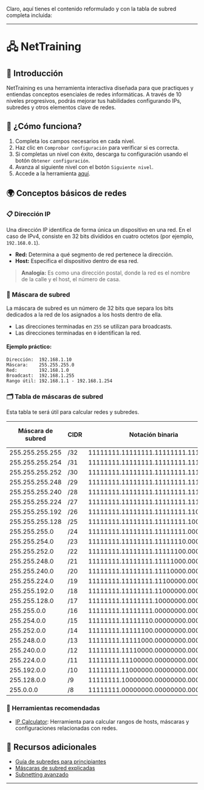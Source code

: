 Claro, aquí tienes el contenido reformulado y con la tabla de subred completa incluida:  

---

# 🖧 NetTraining  

## 🌟 Introducción  
NetTraining es una herramienta interactiva diseñada para que practiques y entiendas conceptos esenciales de redes informáticas. A través de 10 niveles progresivos, podrás mejorar tus habilidades configurando IPs, subredes y otros elementos clave de redes.  

## 📌 ¿Cómo funciona?  
1. Completa los campos necesarios en cada nivel.  
2. Haz clic en `Comprobar configuración` para verificar si es correcta.  
3. Si completas un nivel con éxito, descarga tu configuración usando el botón `Obtener configuración`.  
4. Avanza al siguiente nivel con el botón `Siguiente nivel`.  
5. Accede a la herramienta [aquí](https://ricardoreves.github.io/42-net-practice/).  

## 🌍 Conceptos básicos de redes  

### 📋 Dirección IP  
Una dirección IP identifica de forma única un dispositivo en una red. En el caso de IPv4, consiste en 32 bits divididos en cuatro octetos (por ejemplo, `192.168.0.1`).  
- **Red:** Determina a qué segmento de red pertenece la dirección.  
- **Host:** Especifica el dispositivo dentro de esa red.  

> **Analogía:** Es como una dirección postal, donde la red es el nombre de la calle y el host, el número de casa.  

### 🧩 Máscara de subred  
La máscara de subred es un número de 32 bits que separa los bits dedicados a la red de los asignados a los hosts dentro de ella.  
- Las direcciones terminadas en `255` se utilizan para broadcasts.  
- Las direcciones terminadas en `0` identifican la red.  

#### Ejemplo práctico:  
```
Dirección:  192.168.1.10  
Máscara:    255.255.255.0  
Red:        192.168.1.0  
Broadcast:  192.168.1.255  
Rango útil: 192.168.1.1 - 192.168.1.254  
```  

### 🗂️ Tabla de máscaras de subred  
Esta tabla te será útil para calcular redes y subredes.  

| Máscara de subred | CIDR | Notación binaria                  | Bits de red | Bits de host | Direcciones disponibles |  
|-------------------|------|-----------------------------------|-------------|--------------|--------------------------|  
| 255.255.255.255   | /32  | 11111111.11111111.11111111.11111111 | 32          | 0            | 1                        |  
| 255.255.255.254   | /31  | 11111111.11111111.11111111.11111110 | 31          | 1            | 2                        |  
| 255.255.255.252   | /30  | 11111111.11111111.11111111.11111100 | 30          | 2            | 4                        |  
| 255.255.255.248   | /29  | 11111111.11111111.11111111.11111000 | 29          | 3            | 8                        |  
| 255.255.255.240   | /28  | 11111111.11111111.11111111.11110000 | 28          | 4            | 16                       |  
| 255.255.255.224   | /27  | 11111111.11111111.11111111.11100000 | 27          | 5            | 32                       |  
| 255.255.255.192   | /26  | 11111111.11111111.11111111.11000000 | 26          | 6            | 64                       |  
| 255.255.255.128   | /25  | 11111111.11111111.11111111.10000000 | 25          | 7            | 128                      |  
| 255.255.255.0     | /24  | 11111111.11111111.11111111.00000000 | 24          | 8            | 256                      |  
| 255.255.254.0     | /23  | 11111111.11111111.11111110.00000000 | 23          | 9            | 512                      |  
| 255.255.252.0     | /22  | 11111111.11111111.11111100.00000000 | 22          | 10           | 1024                     |  
| 255.255.248.0     | /21  | 11111111.11111111.11111000.00000000 | 21          | 11           | 2048                     |  
| 255.255.240.0     | /20  | 11111111.11111111.11110000.00000000 | 20          | 12           | 4096                     |  
| 255.255.224.0     | /19  | 11111111.11111111.11100000.00000000 | 19          | 13           | 8192                     |  
| 255.255.192.0     | /18  | 11111111.11111111.11000000.00000000 | 18          | 14           | 16384                    |  
| 255.255.128.0     | /17  | 11111111.11111111.10000000.00000000 | 17          | 15           | 32768                    |  
| 255.255.0.0       | /16  | 11111111.11111111.00000000.00000000 | 16          | 16           | 65536                    |  
| 255.254.0.0       | /15  | 11111111.11111110.00000000.00000000 | 15          | 17           | 131072                   |  
| 255.252.0.0       | /14  | 11111111.11111100.00000000.00000000 | 14          | 18           | 262144                   |  
| 255.248.0.0       | /13  | 11111111.11111000.00000000.00000000 | 13          | 19           | 524288                   |  
| 255.240.0.0       | /12  | 11111111.11110000.00000000.00000000 | 12          | 20           | 1048576                  |  
| 255.224.0.0       | /11  | 11111111.11100000.00000000.00000000 | 11          | 21           | 2097152                  |  
| 255.192.0.0       | /10  | 11111111.11000000.00000000.00000000 | 10          | 22           | 4194304                  |  
| 255.128.0.0       | /9   | 11111111.10000000.00000000.00000000 | 9           | 23           | 8388608                  |  
| 255.0.0.0         | /8   | 11111111.00000000.00000000.00000000 | 8           | 24           | 16777216                 |  

### 🔧 Herramientas recomendadas  
- [IP Calculator](https://jodies.de/ipcalc): Herramienta para calcular rangos de hosts, máscaras y configuraciones relacionadas con redes.  

## 📖 Recursos adicionales  
- [Guía de subredes para principiantes](https://www.packetcoders.io/a-beginners-guide-to-subnetting/)  
- [Máscaras de subred explicadas](https://avinetworks.com/glossary/subnet-mask/)  
- [Subnetting avanzado](https://softwaretestinghelp.com/subnet-mask-and-network-classes/)  

---
